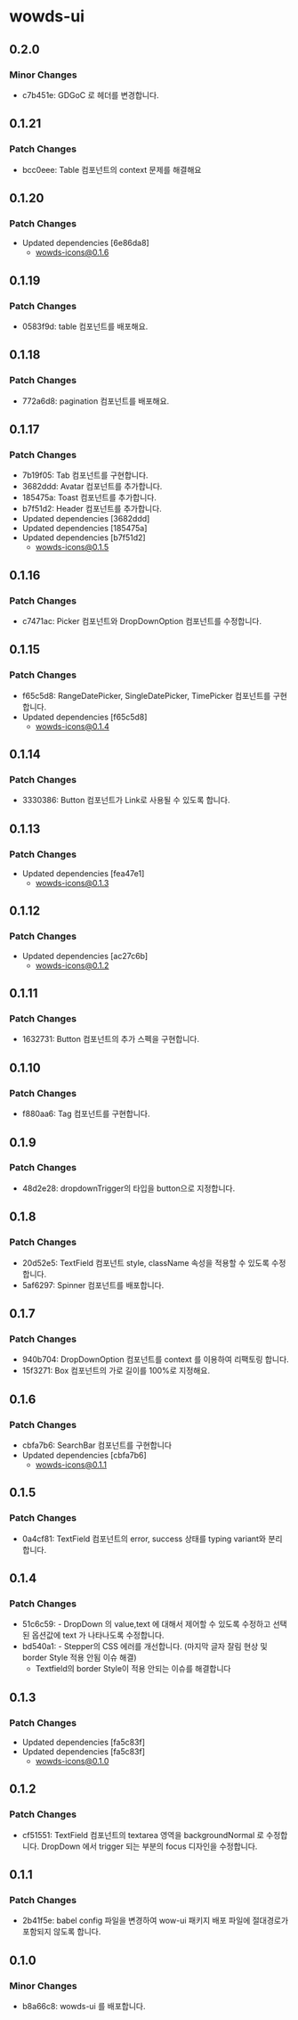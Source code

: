 # wowds-ui

## 0.2.0

### Minor Changes

- c7b451e: GDGoC 로 헤더를 변경합니다.

## 0.1.21

### Patch Changes

- bcc0eee: Table 컴포넌트의 context 문제를 해결해요

## 0.1.20

### Patch Changes

- Updated dependencies [6e86da8]
  - wowds-icons@0.1.6

## 0.1.19

### Patch Changes

- 0583f9d: table 컴포넌트를 배포해요.

## 0.1.18

### Patch Changes

- 772a6d8: pagination 컴포넌트를 배포해요.

## 0.1.17

### Patch Changes

- 7b19f05: Tab 컴포넌트를 구현합니다.
- 3682ddd: Avatar 컴포넌트를 추가합니다.
- 185475a: Toast 컴포넌트를 추가합니다.
- b7f51d2: Header 컴포넌트를 추가합니다.
- Updated dependencies [3682ddd]
- Updated dependencies [185475a]
- Updated dependencies [b7f51d2]
  - wowds-icons@0.1.5

## 0.1.16

### Patch Changes

- c7471ac: Picker 컴포넌트와 DropDownOption 컴포넌트를 수정합니다.

## 0.1.15

### Patch Changes

- f65c5d8: RangeDatePicker, SingleDatePicker, TimePicker 컴포넌트를 구현합니다.
- Updated dependencies [f65c5d8]
  - wowds-icons@0.1.4

## 0.1.14

### Patch Changes

- 3330386: Button 컴포넌트가 Link로 사용될 수 있도록 합니다.

## 0.1.13

### Patch Changes

- Updated dependencies [fea47e1]
  - wowds-icons@0.1.3

## 0.1.12

### Patch Changes

- Updated dependencies [ac27c6b]
  - wowds-icons@0.1.2

## 0.1.11

### Patch Changes

- 1632731: Button 컴포넌트의 추가 스펙을 구현합니다.

## 0.1.10

### Patch Changes

- f880aa6: Tag 컴포넌트를 구현합니다.

## 0.1.9

### Patch Changes

- 48d2e28: dropdownTrigger의 타입을 button으로 지정합니다.

## 0.1.8

### Patch Changes

- 20d52e5: TextField 컴포넌트 style, className 속성을 적용할 수 있도록 수정합니다.
- 5af6297: Spinner 컴포넌트를 배포합니다.

## 0.1.7

### Patch Changes

- 940b704: DropDownOption 컴포넌트를 context 를 이용하여 리팩토링 합니다.
- 15f3271: Box 컴포넌트의 가로 길이를 100%로 지정해요.

## 0.1.6

### Patch Changes

- cbfa7b6: SearchBar 컴포넌트를 구현합니다
- Updated dependencies [cbfa7b6]
  - wowds-icons@0.1.1

## 0.1.5

### Patch Changes

- 0a4cf81: TextField 컴포넌트의 error, success 상태를 typing variant와 분리합니다.

## 0.1.4

### Patch Changes

- 51c6c59: - DropDown 의 value,text 에 대해서 제어할 수 있도록 수정하고 선택된 옵션값에 text 가 나타나도록 수정합니다.
- bd540a1: - Stepper의 CSS 에러를 개선합니다. (마지막 글자 잘림 현상 및 border Style 적용 안됨 이슈 해결)
  - Textfield의 border Style이 적용 안되는 이슈를 해결합니다

## 0.1.3

### Patch Changes

- Updated dependencies [fa5c83f]
- Updated dependencies [fa5c83f]
  - wowds-icons@0.1.0

## 0.1.2

### Patch Changes

- cf51551: TextField 컴포넌트의 textarea 영역을 backgroundNormal 로 수정합니다.
  DropDown 에서 trigger 되는 부분의 focus 디자인을 수정합니다.

## 0.1.1

### Patch Changes

- 2b41f5e: babel config 파일을 변경하여 wow-ui 패키지 배포 파일에 절대경로가 포함되지 않도록 합니다.

## 0.1.0

### Minor Changes

- b8a66c8: wowds-ui 를 배포합니다.
